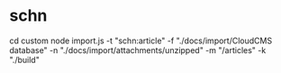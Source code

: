 # schn

cd custom
node import.js -t "schn:article" -f "./docs/import/CloudCMS database" -n "./docs/import/attachments/unzipped" -m "/articles" -k "./build"
